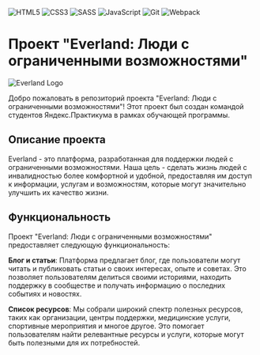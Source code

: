 ![HTML5](https://img.shields.io/badge/html5-%23E34F26.svg?style=for-the-badge&logo=html5&logoColor=white) ![CSS3](https://img.shields.io/badge/css3-%231572B6.svg?style=for-the-badge&logo=css3&logoColor=white) ![SASS](https://img.shields.io/badge/SASS-hotpink.svg?style=for-the-badge&logo=SASS&logoColor=white) ![JavaScript](https://img.shields.io/badge/javascript-%23323330.svg?style=for-the-badge&logo=javascript&logoColor=%23F7DF1E) ![Git](https://img.shields.io/badge/git-%23F05033.svg?style=for-the-badge&logo=git&logoColor=white) ![Webpack](https://img.shields.io/badge/webpack-%238DD6F9.svg?style=for-the-badge&logo=webpack&logoColor=black)
# Проект "Everland: Люди с ограниченными возможностями"

![Everland Logo](https://evland.ru/wp-content/uploads/2022/05/Logo.svg)

Добро пожаловать в репозиторий проекта "Everland: Люди с ограниченными возможностями"! Этот проект был создан командой студентов Яндекс.Практикума в рамках обучающей программы.

## Описание проекта

Everland - это платформа, разработанная для поддержки людей с ограниченными возможностями. Наша цель - сделать жизнь людей с инвалидностью более комфортной и удобной, предоставляя им доступ к информации, услугам и возможностям, которые могут значительно улучшить их качество жизни.

## Функциональность

Проект "Everland: Люди с ограниченными возможностями" предоставляет следующую функциональность:

**Блог и статьи**: Платформа предлагает блог, где пользователи могут читать и публиковать статьи о своих интересах, опыте и советах. Это позволяет пользователям делиться своими историями, находить поддержку в сообществе и получать информацию о последних событиях и новостях.

**Список ресурсов**: Мы собрали широкий спектр полезных ресурсов, таких как организации, центры поддержки, медицинские услуги, спортивные мероприятия и многое другое. Это помогает пользователям найти релевантные ресурсы и услуги, которые могут быть полезными для их потребностей.
